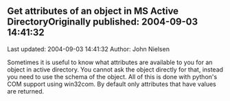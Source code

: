 ## Get attributes of an object in MS Active DirectoryOriginally published: 2004-09-03 14:41:32 
Last updated: 2004-09-03 14:41:32 
Author: John Nielsen 
 
Sometimes it is useful to know what attributes are available to you for an object in active directory. You cannot ask the object directly for that, instead you need to use the schema of the object. All of this is done with python's COM support using win32com. By default only attributes that have values are returned.